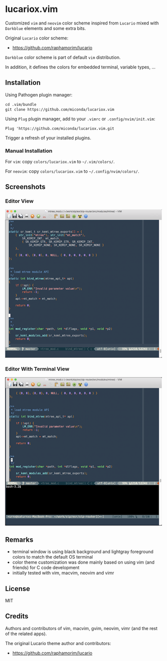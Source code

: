 # lucariox.vim #

Customized `vim` and `neovim` color scheme inspired from `Lucario` mixed with
`Darkblue` elements and some extra bits.

Original `Lucario` color scheme:

  * https://github.com/raphamorim/lucario

`Darkblue` color scheme is part of default `vim` distribution.

In addition, it defines the colors for embedded terminal, variable types, ...

## Installation ##

Using Pathogen plugin manager:

```
cd .vim/bundle
git clone https://github.com/miconda/lucariox.vim
```

Using `Plug` plugin manager, add to your `.vimrc` or `.config/nvim/init.vim`:

```
Plug 'https://github.com/miconda/lucariox.vim.git
```

Trigger a refresh of your installed plugins.

### Manual Installation ###

For `vim`: copy `colors/lucariox.vim` to `~/.vim/colors/`.

For `neovim`: copy `colors/lucariox.vim` to `~/.config/nvim/colors/`.

## Screenshots ##

### Editor View ###

![Screenshot](https://github.com/miconda/vresources/raw/master/lucariox.vim/screenshots/vim-lucariox-view.png)


### Editor With Terminal View ###

![Screenshot](https://github.com/miconda/vresources/raw/master/lucariox.vim/screenshots/vim-lucariox-terminal.png)

## Remarks ##

  * terminal window is using black background and lightgray foreground colors to
  match the default OS terminal
  * color theme customization was done mainly based on using vim (and friends)
  for C code development
  * initially tested with vim, macvim, neovim and vimr

## License ##

MIT

## Credits ##

Authors and contributors of vim, macvim, gvim, neovim, vimr (and the rest of
the related apps).

The original Lucario theme author and contributors:

  * https://github.com/raphamorim/lucario
